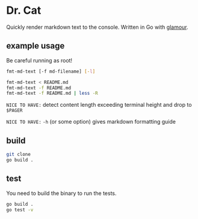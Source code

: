 # Dr. Cat

Quickly render markdown text to the console. 
Written in Go with [glamour](https://github.com/charmbracelet/glamour).

## example usage

Be careful running as root!

```bash
fmt-md-text [-f md-filename] [-l]
```

```bash
fmt-md-text < README.md
fmt-md-text -f README.md
fmt-md-text -f README.md | less -R
```

`NICE TO HAVE:` detect content length exceeding terminal height and drop to `$PAGER`

`NICE TO HAVE:` `-h` (or some option) gives markdown formatting guide

## build

```bash
git clone
go build .
```

## test

You need to build the binary to run the tests.

```bash
go build .
go test -v
```
